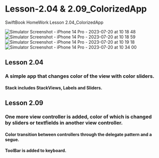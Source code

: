 # Lesson-2.04 & 2.09_ColorizedApp
SwiftBook HomeWork Lesson 2.04_ColorizedApp

![Simulator Screenshot - iPhone 14 Pro - 2023-07-20 at 10 18 48](https://github.com/yur4kur/Lesson-2.04_ColorPicker/assets/105720427/75680dc6-434f-44fa-affb-f13cb5860b8b)
![Simulator Screenshot - iPhone 14 Pro - 2023-07-20 at 10 18 59](https://github.com/yur4kur/Lesson-2.04_ColorPicker/assets/105720427/b36ad7bc-ce9b-4401-a366-013298aeb5a2)
![Simulator Screenshot - iPhone 14 Pro - 2023-07-20 at 10 19 18](https://github.com/yur4kur/Lesson-2.04_ColorPicker/assets/105720427/0cb2c496-7b86-493a-9c0e-a7cb4c608ee2)
![Simulator Screenshot - iPhone 14 Pro - 2023-07-20 at 10 34 00](https://github.com/yur4kur/Lesson-2.04_ColorPicker/assets/105720427/67a06c79-2513-47ce-9562-1c9e9319f7fd)








## Lesson 2.04
### A simple app that changes color of the view with color sliders.
#### Stack includes StackViews, Labels and Sliders.

## Lesson 2.09
### One more view controller is added, color of which is changed by sliders or textfields in another view controller.
#### Color transition between controllers through the delegate pattern and a segue.
#### ToolBar is added to keyboard.
